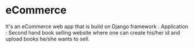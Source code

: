 # eCommerce
It's an eCommerce web app that is build on Django framework . 
Application : 
Second hand book selling website where one can create his/her id and upload books he/she wants to sell.
